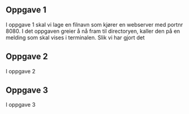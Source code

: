 ## Oppgave 1 

I oppgave 1 skal vi lage en filnavn som kjører en webserver med portnr 8080. I det oppgaven greier å nå fram til directoryen, kaller den på en melding som skal vises i terminalen. 
Slik vi har gjort det 

## Oppgave 2 

I oppgave 2

## Oppgave 3 

I oppgave 3

